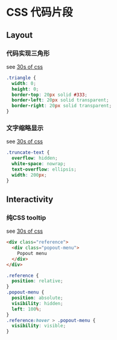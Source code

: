 

# CSS 代码片段
## Layout

### 代码实现三角形
see [30s of css](https://atomiks.github.io/30-seconds-of-css/#triangle)
```css
.triangle {
  width: 0;
  height: 0;
  border-top: 20px solid #333;
  border-left: 20px solid transparent;
  border-right: 20px solid transparent;
}
```

### 文字缩略显示
see [30s of css](https://atomiks.github.io/30-seconds-of-css/#truncate-text)

```css
.truncate-text {
  overflow: hidden;
  white-space: nowrap;
  text-overflow: ellipsis;
  width: 200px;
}
```
## Interactivity

### 纯CSS tooltip
see [30s of css](https://atomiks.github.io/30-seconds-of-css/#popout-menu)

```html
<div class="reference">
  <div class="popout-menu">
    Popout menu
  </div>
</div>

```

```css
.reference {
  position: relative;
}
.popout-menu {
  position: absolute;
  visibility: hidden;
  left: 100%;
}
.reference:hover > .popout-menu {
  visibility: visible;
}
```